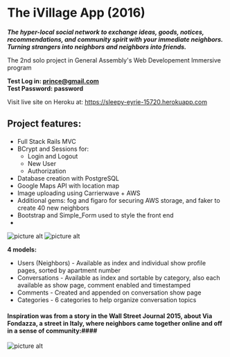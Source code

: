 
# The iVillage App (2016) #
***The hyper-local social network to exchange ideas, goods, notices, recommendations, and community spirit with your immediate neighbors. Turning strangers into neighbors and neighbors into friends.***



The 2nd solo project in General Assembly's Web Developement Immersive program


**Test Log in: prince@gmail.com**
<br>
**Test Password: password**

Visit live site on Heroku at: https://sleepy-eyrie-15720.herokuapp.com

## Project features: ##
####
* Full Stack Rails MVC
* BCrypt and Sessions for:
  * Login and Logout
  * New User
  * Authorization
* Database creation with PostgreSQL
* Google Maps API with location map
* Image uploading using Carrierwave + AWS
* Additional gems: fog and figaro for securing AWS storage, and faker to create 40 new neighbors 
* Bootstrap and Simple_Form used to style the front end
* 
![picture alt](http://i.imgur.com/S1Gu5TK.png "Home page screenshot") 
![picture alt](http://i.imgur.com/7VOCRoT.png "Conversation screenshot")


**4 models:**
* Users (Neighbors) - Available as index and individual show profile pages, sorted by apartment number
* Conversations - Available as index and sortable by category, also each available as show page, comment enabled and timestamped
* Comments - Created and appended on conversation show page
* Categories - 6 categories to help organize conversation topics


#### Inspiration was from a story in the Wall Street Journal 2015, about Via Fondazza, a street in Italy, where neighbors came together online and off in a sense of community:####
![picture alt](http://i.imgur.com/XdRcKkh.jpg "Via Fondazza")
